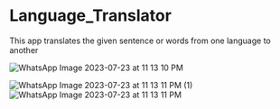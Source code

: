 # Language_Translator
This app translates the given sentence or words from one language to another

![WhatsApp Image 2023-07-23 at 11 13 10 PM](https://github.com/aniket777984/Language_Translator/assets/98917933/17969f7c-4986-4465-9c25-58598426d346)

![WhatsApp Image 2023-07-23 at 11 13 11 PM (1)](https://github.com/aniket777984/Language_Translator/assets/98917933/dfe9ada8-2911-4066-bb42-1fe58730fabd)
![WhatsApp Image 2023-07-23 at 11 13 11 PM](https://github.com/aniket777984/Language_Translator/assets/98917933/9077f3b1-d76a-49e5-8d05-4c4733581627)


